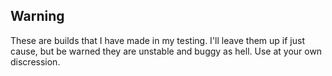 ## Warning

These are builds that I have made in my testing.  I'll leave them up if just cause, but be warned they are unstable and buggy as hell.  Use at your own discression.